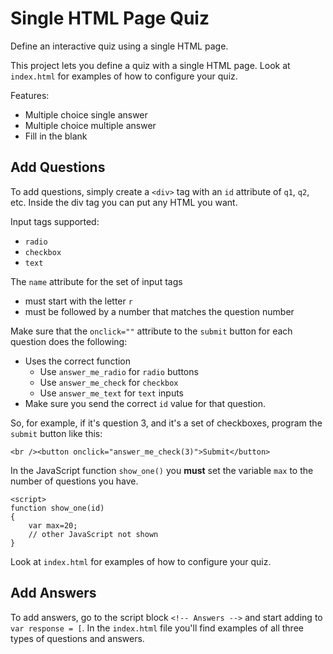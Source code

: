 # Single HTML Page Quiz
Define an interactive quiz using a single HTML page.

This project lets you define a quiz with a single HTML page.
Look at `index.html` for examples of how to configure your quiz.

Features:
* Multiple choice single answer
* Multiple choice multiple answer
* Fill in the blank

## Add Questions
To add questions, simply create a `<div>` tag with an `id` attribute of `q1`, `q2`, etc.
Inside the div tag you can put any HTML you want.

Input tags supported:
* `radio`
* `checkbox`
* `text`

The `name` attribute for the set of input tags
* must start with the letter `r`
* must be followed by a number that matches the question number

Make sure that the `onclick=""` attribute to the `submit` button for each question does the following:
* Uses the correct function
  * Use `answer_me_radio` for `radio` buttons
  * Use `answer_me_check` for `checkbox`
  * Use `answer_me_text` for `text` inputs
* Make sure you send the correct `id` value for that question.

So, for example, if it's question 3, and it's a set of checkboxes, program the `submit` button like this:
```
<br /><button onclick="answer_me_check(3)">Submit</button>
```

In the JavaScript function `show_one()` you **must** set the variable `max` to the number of questions you have.
```
<script>
function show_one(id)
{
    var max=20;
    // other JavaScript not shown
}
```

Look at `index.html` for examples of how to configure your quiz.

## Add Answers
To add answers, go to the script block `<!-- Answers -->` and start adding to `var response = [`.
In the `index.html` file you'll find examples of all three types of questions and answers.

